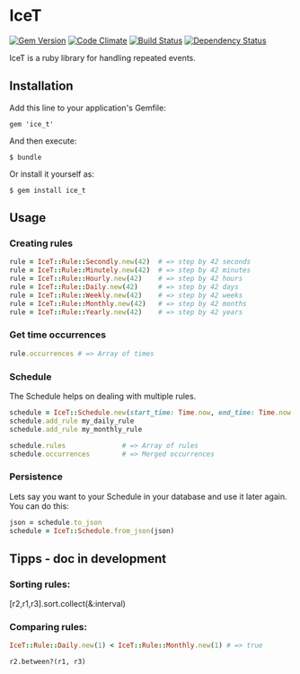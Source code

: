 # IceT

[![Gem Version](https://badge.fury.io/rb/ice_t.png)](http://badge.fury.io/rb/ice_t)
[![Code Climate](https://codeclimate.com/github/XORwell/ice_t.png)](https://codeclimate.com/github/XORwell/ice_t)
[![Build Status](https://travis-ci.org/XORwell/ice_t.png)](https://travis-ci.org/XORwell/ice_t)
[![Dependency Status](https://gemnasium.com/XORwell/ice_t.png)](https://gemnasium.com/XORwell/ice_t)

IceT is a ruby library for handling repeated events.

## Installation

Add this line to your application's Gemfile:

    gem 'ice_t'

And then execute:

    $ bundle

Or install it yourself as:

    $ gem install ice_t

## Usage

### Creating rules

```ruby
rule = IceT::Rule::Secondly.new(42)  # => step by 42 seconds
rule = IceT::Rule::Minutely.new(42)  # => step by 42 minutes
rule = IceT::Rule::Hourly.new(42)    # => step by 42 hours
rule = IceT::Rule::Daily.new(42)     # => step by 42 days
rule = IceT::Rule::Weekly.new(42)    # => step by 42 weeks
rule = IceT::Rule::Monthly.new(42)   # => step by 42 months
rule = IceT::Rule::Yearly.new(42)    # => step by 42 years
```

### Get time occurrences

```ruby
rule.occurrences # => Array of times
```

### Schedule
The Schedule helps on dealing with multiple rules.

```ruby
schedule = IceT::Schedule.new(start_time: Time.now, end_time: Time.now + 4.months)
schedule.add_rule my_daily_rule
schedule.add_rule my_monthly_rule

schedule.rules              # => Array of rules
schedule.occurrences        # => Merged occurrences
```

### Persistence

Lets say you want to your Schedule in your database
and use it later again. You can do this:

```ruby
json = schedule.to_json
schedule = IceT::Schedule.from_json(json)
```

## Tipps - doc in development

### Sorting rules:

[r2,r1,r3].sort.collect(&:interval) 

### Comparing rules:
	
```ruby
IceT::Rule::Daily.new(1) < IceT::Rule::Monthly.new(1) # => true
```
	r2.between?(r1, r3)
